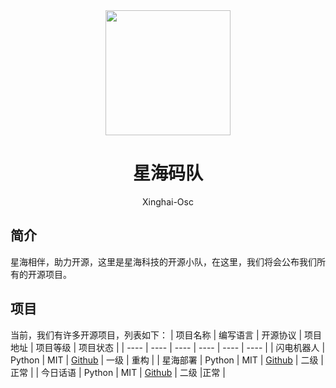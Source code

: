 <div align="center">
<img src="https://avatars.githubusercontent.com/u/164056178" width="200px"></img>
</a>
<h1>星海码队</h1>
<p>Xinghai-Osc</p>
</div>

## 简介
星海相伴，助力开源，这里是星海科技的开源小队，在这里，我们将会公布我们所有的开源项目。

## 项目
当前，我们有许多开源项目，列表如下：
|  项目名称   | 编写语言  | 开源协议  | 项目地址  | 项目等级  | 项目状态  |
|  ----  | ----  | ----  | ----  | ----  | ----  |
| 闪电机器人  | Python | MIT | [Github](https://github.com/LightningRobot) | 一级 | 重构 |
| 星海部署  | Python | MIT | [Github](/xinghai-deploy) | 二级 |正常 |
| 今日话语  | Python | MIT | [Github](/todaydiscourse/) | 二级 |正常 |
